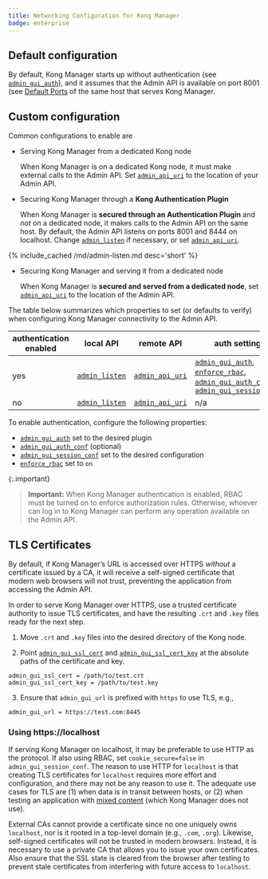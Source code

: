 ```yaml
---
title: Networking Configuration for Kong Manager
badge: enterprise
---
```


## Default configuration

By default, Kong Manager starts up without authentication (see
[`admin_gui_auth`]), and it assumes that the Admin API is available
on port 8001 (see [Default Ports](/gateway/{{page.kong_version}}/plan-and-deploy/default-ports) of the same host that serves
Kong Manager.

## Custom configuration

Common configurations to enable are

* Serving Kong Manager from a dedicated Kong node

  When Kong Manager is on a dedicated Kong node, it must make
  external calls to the Admin API. Set [`admin_api_uri`] to the
  location of your Admin API.

* Securing Kong Manager through a **Kong Authentication Plugin**

  When Kong Manager is **secured through an Authentication Plugin**
  and _not_ on a dedicated node, it makes calls to the Admin API on
  the same host. By default, the Admin API listens on ports 8001 and
  8444 on localhost. Change [`admin_listen`] if necessary, or set
  [`admin_api_uri`].

{% include_cached /md/admin-listen.md desc='short' %}

* Securing Kong Manager and serving it from a dedicated node

  When Kong Manager is **secured and served from a dedicated node**,
  set [`admin_api_uri`] to the location of the Admin API.

The table below summarizes which properties to set (or defaults to
verify) when configuring Kong Manager connectivity to the Admin API.

| authentication enabled | local API    | remote API    | auth settings                                     |
|------------------------|--------------|---------------|---------------------------------------------------|
| yes                    | [`admin_listen`] | [`admin_api_uri`] | [`admin_gui_auth`], [`enforce_rbac`], [`admin_gui_auth_conf`], [`admin_gui_session_conf`] |
| no                     | [`admin_listen`] | [`admin_api_uri`] | n/a                                               |

To enable authentication, configure the following properties:

* [`admin_gui_auth`] set to the desired plugin
* [`admin_gui_auth_conf`] (optional)
* [`admin_gui_session_conf`] set to the desired configuration
* [`enforce_rbac`] set to `on`

{:.important}
> **Important:** When Kong Manager authentication is enabled, RBAC must be turned
on to enforce authorization rules. Otherwise, whoever can log in
to Kong Manager can perform any operation available on the Admin API.

## TLS Certificates

By default, if Kong Manager’s URL is accessed over HTTPS _without_ a certificate issued by a CA, it will
receive  a self-signed certificate that modern web browsers will not trust, preventing the application
from accessing the Admin API.

In order to serve Kong Manager over HTTPS,  use a trusted certificate authority to issue TLS certificates,
and have the resulting `.crt` and `.key` files ready for the next step.

1) Move `.crt` and `.key` files into the desired directory of the Kong node.

2) Point [`admin_gui_ssl_cert`] and [`admin_gui_ssl_cert_key`] at the absolute paths of the certificate and key.

```
admin_gui_ssl_cert = /path/to/test.crt
admin_gui_ssl_cert_key = /path/to/test.key
```

3) Ensure that `admin_gui_url` is prefixed with `https` to use TLS, e.g.,

```
admin_gui_url = https://test.com:8445
```

### Using https://localhost

If serving Kong Manager on localhost, it may be preferable to use HTTP as the protocol. If also using RBAC,
set `cookie_secure=false` in `admin_gui_session_conf`. The reason to use HTTP for `localhost` is that
creating TLS certificates for `localhost` requires more effort and configuration, and there may not be any
reason to use it. The adequate use cases for TLS are (1) when data is in transit between hosts, or (2)
when testing an application with [mixed content](https://developer.mozilla.org/en-US/docs/Web/Security/Mixed_content)
(which Kong Manager does not use).

External CAs cannot provide a certificate since no one uniquely owns `localhost`, nor is it rooted in a top-level
domain (e.g., `.com`, `.org`). Likewise, self-signed certificates will not be trusted in modern browsers. Instead,
it is necessary to use a private CA that allows you to issue your own certificates. Also ensure that the SSL state
is cleared from the browser after testing to prevent stale certificates from interfering with future access to
`localhost`.


[`admin_gui_auth`]: /gateway/{{page.kong_version}}/reference/configuration/#admin_gui_auth
[`admin_gui_ssl_cert`]: /gateway/{{page.kong_version}}/reference/configuration/#admin_gui_ssl_cert
[`admin_gui_ssl_cert_key`]: /gateway/{{page.kong_version}}/reference/configuration/#admin_gui_ssl_cert_key
[`default_ports`]: /gateway/{{page.kong_version}}/plan-and-deploy/default-ports
[`admin_api_uri`]: /gateway/{{page.kong_version}}/reference/configuration/#admin_api_uri
[`admin_gui_auth_conf`]: /gateway/{{page.kong_version}}/reference/configuration/#admin_gui_auth_conf
[`enforce_rbac`]: /gateway/{{page.kong_version}}/reference/configuration/#enforce_rbac
[`admin_listen`]: /gateway/{{page.kong_version}}/reference/configuration/#admin_listen
[`admin_gui_session_conf`]: /gateway/{{page.kong_version}}/reference/configuration/#admin_gui_session_conf
